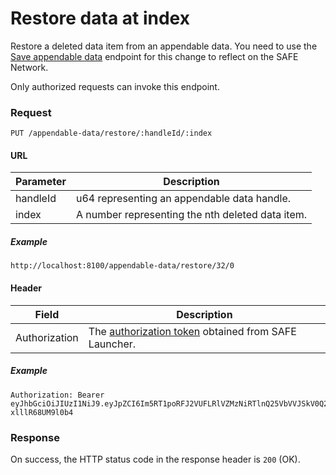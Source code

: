 # Restore data at index

Restore a deleted data item from an appendable data. You need to use the [Save appendable data](save-appendable-data.md) endpoint for this change to reflect on the SAFE Network.

Only authorized requests can invoke this endpoint.

### Request

```
PUT /appendable-data/restore/:handleId/:index
```

#### URL

| Parameter | Description |
| --- | --- |
| handleId | u64 representing an appendable data handle. |
| index | A number representing the nth deleted data item. |

##### Example

```
http://localhost:8100/appendable-data/restore/32/0
```

#### Header

| Field | Description |
| --- | --- |
| Authorization | The [authorization token](/auth) obtained from SAFE Launcher. |

##### Example

```
Authorization: Bearer eyJhbGciOiJIUzI1NiJ9.eyJpZCI6Im5RT1poRFJ2VUFLRlVZMzNiRTlnQ25VbVVJSkV0Q2lmYk4zYjE1dXZ2TlU9In0.OTKcHQ9VUKYzBXH_MqeWR4UcHFJV-xlllR68UM9l0b4
```

### Response

On success, the HTTP status code in the response header is `200` (OK).
